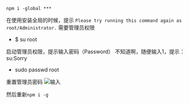 
```
npm i -global ***

```

在使用安装全局的时候，提示
`Please try running this command again as root/Administrator.`
需要管理员权限

* $ su root

启动管理员权限，提示输入密码（Password）
不知道啊，随便输入1，提示：su:Sorry

* sudo passwd root

重置管理员密码
![输入](https://github.com/Heisinadaze/notes/blob/master/mac/WechatIMG1.jpeg)


然后重新`npm i -g`




